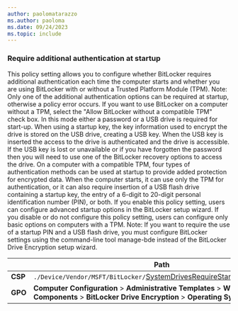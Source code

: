 ```yaml
---
author: paolomatarazzo
ms.author: paoloma
ms.date: 09/24/2023
ms.topic: include
---
```


### Require additional authentication at startup

This policy setting allows you to configure whether BitLocker requires additional authentication each time the computer starts and whether you are using BitLocker with or without a Trusted Platform Module (TPM). Note: Only one of the additional authentication options can be required at startup, otherwise a policy error occurs. If you want to use BitLocker on a computer without a TPM, select the "Allow BitLocker without a compatible TPM" check box. In this mode either a password or a USB drive is required for start-up. When using a startup key, the key information used to encrypt the drive is stored on the USB drive, creating a USB key. When the USB key is inserted the access to the drive is authenticated and the drive is accessible. If the USB key is lost or unavailable or if you have forgotten the password then you will need to use one of the BitLocker recovery options to access the drive. On a computer with a compatible TPM, four types of authentication methods can be used at startup to provide added protection for encrypted data. When the computer starts, it can use only the TPM for authentication, or it can also require insertion of a USB flash drive containing a startup key, the entry of a 6-digit to 20-digit personal identification number (PIN), or both. If you enable this policy setting, users can configure advanced startup options in the BitLocker setup wizard. If you disable or do not configure this policy setting, users can configure only basic options on computers with a TPM. Note: If you want to require the use of a startup PIN and a USB flash drive, you must configure BitLocker settings using the command-line tool manage-bde instead of the BitLocker Drive Encryption setup wizard.

|  | Path |
|--|--|
| **CSP** | `./Device/Vendor/MSFT/BitLocker/`[SystemDrivesRequireStartupAuthentication](/windows/client-management/mdm/bitlocker-csp#systemdrivesrequirestartupauthentication) |
| **GPO** | **Computer Configuration** > **Administrative Templates** > **Windows Components** > **BitLocker Drive Encryption** > **Operating Sytem Drives** |
